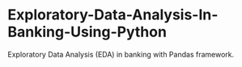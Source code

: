 # Exploratory-Data-Analysis-In-Banking-Using-Python
Exploratory Data Analysis (EDA) in banking with Pandas framework.
